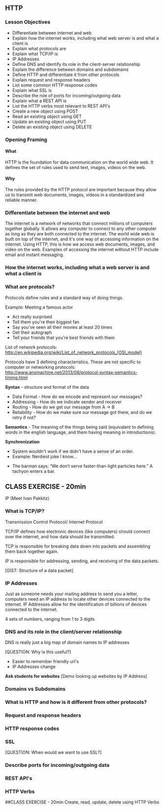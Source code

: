 ## HTTP

### Lesson Objectives

* Differentiate between internet and web
* Explain how the internet works, including what web server is and what a client is
* Explain what protocols are
* Explain what TCP/IP is
* IP Addresses
* Define DNS and identify its role in the client-server relationship
* Explain the difference between domains and subdomains
* Define HTTP and differentiate it from other protocols
* Explain request and response headers
* List some common HTTP response codes
* Explain what SSL is
* Describe the role of ports for incoming/outgoing data
* Explain what a REST API is
* List the HTTP verbs most relevant to REST API's
* Create a new object using POST
* Read an existing object using GET
* Update an existing object using PUT
* Delete an existing object using DELETE

### Opening Framing
#### What

HTTP is the foundation for data communication on the world wide web. It defines the set of rules used to send text, images, videos on the web.

#### Why

The rules provided by the HTTP protocol are important because they allow us to transmit web documents, images, videos in a standardized and reliable manner. 

### Differentiate between the internet and web

The internet is a network of networks that connect millions of computers together globally. It allows any computer to connect to any other computer as long as they are both connected to the internet. The world wide web is built on top of the internet, and it's one way of accessing information on the internet. Using HTTP, this is how we access web documents, images, and video on the web. Examples of accessing the internet without HTTP include email and instant messaging.

### How the internet works, including what a web server is and what a client is

### What are protocols?

Protocols define rules and a standard way of doing things. 

Example: 
Meeting a famous actor 

- Act really surprised
- Tell them you're their biggest fan
- Say you've seen all their movies at least 20 times
- Get their autograph
- Tell your friends that you're best friends with them

List of network protocols:
http://en.wikipedia.org/wiki/List_of_network_protocols_(OSI_model)

Protocols have 3 defining characteristics. These are not specific to computer or networking protocols:
http://www.ansmachine.net/2013/08/protocol-syntax-semantics-timing.html

**Syntax** - structure and format of the data
 * Data Format - How do we encode and represent our messages?
 * Addressing - How do we indicate sender and receiver
 * Routing - How do we get our message from A -> B
 * Reliability - How do we make sure our message got there, and do we retry if not?

**Semantics** - The meaning of the things being said (equivalent to defining words in the
english language, and them having meaning in introductions).

**Synchronization** 
 - System wouldn't work if we didn't have a sense of an order.
 - Example: Nerdiest joke I know...
  * The barman says: “We don’t serve faster-than-light particles here.” A tachyon enters a bar.

## CLASS EXERCISE - 20min
IP (Meet Ivan Pakkitz)

### What is TCP/IP?

Transmission Control Protocol/ Internet Protocol

TCP/IP defines how electronic devices (like computers) should connect over the internet, and how data should be transmitted. 

TCP is responsible for breaking data down into packets and assembling them back together again. 

IP is responsible for addressing, sending, and receiving of the data packets.

[GIST: Structure of a data packet]

### IP Addresses 

Just as someone needs your mailing address to send you a letter, computers need an IP address to locate other devices connected to the internet. IP Addresses allow for the identification of billions of devices connected to the internet. 

4 sets of numbers, ranging from 1 to 3 digits

### DNS and its role in the client/server relationship 

DNS is really just a big map of domain names to IP addresses

[QUESTION: Why is this useful?]
- Easier to remember friendly url's
- IP Addresses change

**Ask students for websites**
[Demo looking up websites by IP Address]

### Domains vs Subdomains

### What is HTTP and how is it different from other protocols? 

### Request and response headers

### HTTP response codes

### SSL

[QUESTION: When would we want to use SSL?]

### Describe ports for incoming/outgoing data

### REST API's

### HTTP Verbs 

##CLASS EXERCISE - 20min 
Create, read, update, delete using HTTP Verbs 







